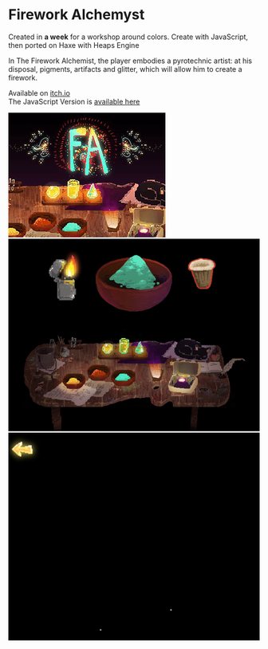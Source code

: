 # Firework Alchemyst
Created in **a week** for a workshop around colors. Create with JavaScript, then ported on Haxe with Heaps Engine

In The Firework Alchemist, the player embodies a pyrotechnic artist: at his disposal, pigments, artifacts and glitter, which will allow him to create a firework.

Available on [itch.io](https://nekromana.itch.io/the-firework-alchemist)  
The JavaScript Version is [available here](https://github.com/Bigaston/FireworkAlchemyst/tree/javascript)

![Cover](./.github/Cover.png)
![Firework Editor](./.github/_p_Igh.gif)![Firework Play](./.github/4SQ30Q.gif)